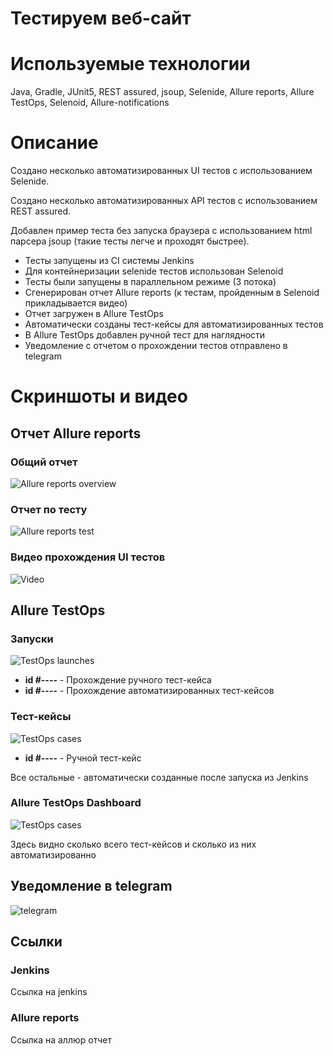 # Тестируем веб-сайт


# Используемые технологии
Java, Gradle, JUnit5, REST assured, jsoup, Selenide, Allure reports, Allure TestOps, Selenoid, Allure-notifications

# Описание
Создано несколько автоматизированных UI тестов с использованием Selenide.

Создано несколько автоматизированных API тестов с использованием REST assured.

Добавлен пример теста без запуска браузера с использованием html парсера jsoup (такие тесты легче и проходят быстрее).

- Тесты запущены из CI системы Jenkins
- Для контейнеризации selenide тестов использован Selenoid
- Тесты были запущены в параллельном режиме (3 потока)
- Сгенерирован отчет Allure reports (к тестам, пройденным в Selenoid прикладывается видео)
- Отчет загружен в Allure TestOps
- Автоматически созданы тест-кейсы для автоматизированных тестов
- В Allure TestOps добавлен ручной тест для наглядности  
- Уведомление с отчетом о прохождении тестов отправлено в telegram

# Скриншоты и видео

## Отчет Allure reports
### Общий отчет
![Allure reports overview](./readme_files/allure_reports.png)
### Отчет по тесту
![Allure reports test](./readme_files/allure_reports_test.png)
### Видео прохождения UI тестов
![Video](./readme_files/video.gif)



## Allure TestOps
### Запуски
![TestOps launches](./readme_files/testops_launches.png)
- **id #----** - Прохождение ручного тест-кейса
- **id #----** - Прохождение автоматизированных тест-кейсов

### Тест-кейсы
![TestOps cases](./readme_files/testops_cases.png)
- **id #----** - Ручной тест-кейс

Все остальные - автоматически созданные после запуска из Jenkins

### Allure TestOps Dashboard
![TestOps cases](./readme_files/testops_overview.png)

Здесь видно сколько всего тест-кейсов и сколько из них автоматизированно

## Уведомление в telegram
![telegram](./readme_files/telegram.png)

## Ссылки
### Jenkins
Ссылка на jenkins
### Allure reports
Ссылка на аллюр отчет


